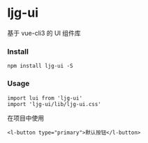 # ljg-ui
基于 vue-cli3 的 UI 组件库

### Install
```
npm install ljg-ui -S
```

### Usage
```
import lui from 'ljg-ui'
import 'ljg-ui/lib/ljg-ui.css'
```
在项目中使用
```
<l-button type="primary">默认按钮</l-button>
```